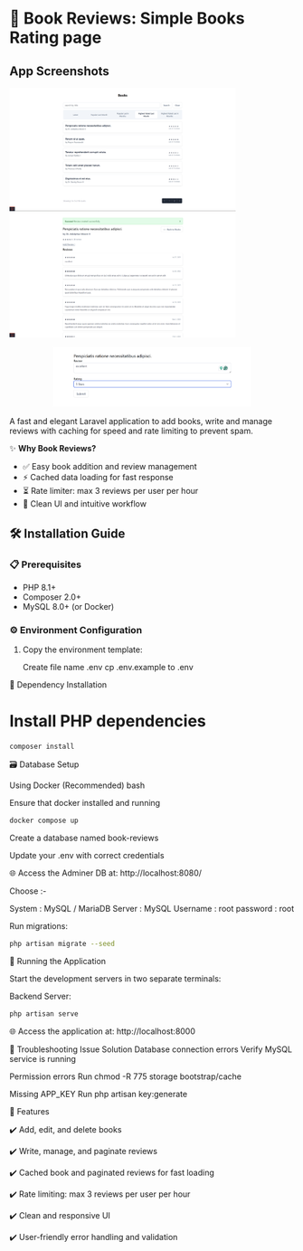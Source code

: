# 📝 Book Reviews: Simple Books Rating page

## App Screenshots

<span align="center">
  <img src="./screenshots/Screenshot1.png" alt="Demo" width="400">
</span>
<span align="center">
  <img src="./screenshots/Screenshot2.png" alt="Demo" width="400">
</span>
<p align="center">
  <img src="./screenshots/Screenshot3.png" alt="Demo" width="350">
</p>

A fast and elegant Laravel application to add books, write and manage reviews with caching for speed and rate limiting to prevent spam.


✨ **Why Book Reviews?**
- ✅ Easy book addition and review management
- ⚡ Cached data loading for fast response
- ⏳ Rate limiter: max 3 reviews per user per hour
- 🎨 Clean UI and intuitive workflow

## 🛠️ Installation Guide

### 📋 Prerequisites
- PHP 8.1+
- Composer 2.0+
- MySQL 8.0+ (or Docker)

### ⚙️ Environment Configuration

1. Copy the environment template:
   
   Create file name .env
   cp .env.example to .env
   

🧰 Dependency Installation
# Install PHP dependencies

```bash
composer install
```

🗃️ Database Setup

Using Docker (Recommended)
bash

Ensure that docker installed and running 

```bash
docker compose up 
```

Create a database named book-reviews

Update your .env with correct credentials

🌐 Access the Adminer DB at: http://localhost:8080/

Choose :-

System : MySQL / MariaDB
Server : MySQL
Username : root
password : root

Run migrations:
```bash
php artisan migrate --seed
```

🚦 Running the Application

Start the development servers in two separate terminals:

Backend Server:

```bash
php artisan serve
```

🌐 Access the application at: http://localhost:8000


🚨 Troubleshooting
Issue	Solution
Database connection errors	Verify MySQL service is running

Permission errors	Run chmod -R 775 storage bootstrap/cache

Missing APP_KEY	Run php artisan key:generate



🌟 Features

✔️ Add, edit, and delete books

✔️ Write, manage, and paginate reviews

✔️ Cached book and paginated reviews for fast loading

✔️ Rate limiting: max 3 reviews per user per hour

✔️ Clean and responsive UI

✔️ User-friendly error handling and validation

